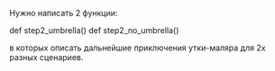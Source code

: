 Нужно написать 2 функции:

def step2_umbrella()
def step2_no_umbrella()

в которых описать дальнейшие приключения утки-маляра для 2х разных сценариев.

